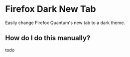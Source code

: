 # Firefox Dark New Tab
Easily change Firefox Quantum's new tab to a dark theme.

## How do I do this manually?
todo
